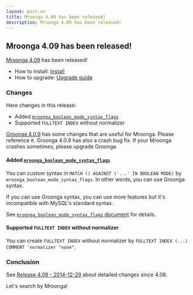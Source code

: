 ```yaml
---
layout: post.en
title: Mroonga 4.09 has been released!
description: Mroonga 4.09 has been released!
---
```


## Mroonga 4.09 has been released!

[Mroonga 4.09](/docs/news.html#release-4-09) has been released!

* How to install: [Install](/docs/install.html)
* How to upgrade: [Upgrade guide](/docs/upgrade.html)

### Changes

Here changes in this release:

  * Added [`mroonga_boolean_mode_syntax_flags`](/docs/reference/server_variables.html#mroonga-boolean-mode-syntax-flag)
  * Supported `FULLTEXT INDEX` without normalizer

[Groonga 4.0.9](http://groonga.org/blog/2014/12/29/release.html) has some changes that are useful for Mroonga. Please reference it. Groonga 4.0.9 has also a crash bug fix. If your Mroonga crashes sometimes, please upgrade Groonga.

#### Added [`mroonga_boolean_mode_syntax_flags`](/docs/reference/server_variables.html#mroonga-boolean-mode-syntax-flag)

You can custom syntax in `MATCH () AGAINST ('...' IN BOOLEAN MODE)` by `mroonga_boolean_mode_syntax_flags`. In other words, you can use Groonga syntax.

If you can use Groonga syntax, you can use more features but it's incompatible with MySQL's standard syntax.

See [`mroonga_boolean_mode_syntax_flags` document](/docs/reference/server_variables.html#mroonga-boolean-mode-syntax-flag) for details.

#### Supported `FULLTEXT INDEX` without normalizer

You can create `FULLTEXT INDEX` without normalizer by `FULLTEXT INDEX (...) COMMENT 'normalizer "none"`.

### Conclusion

See [Release 4.09 - 2014-12-29](/docs/news.html#release-4-09) about detailed changes since 4.08.

Let's search by Mroonga!
